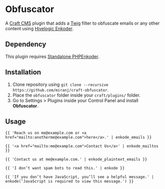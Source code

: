 Obfuscator
==========

A [Craft CMS][craft] plugin that adds a [Twig][twig] filter to obfuscate emails or any other content using [Hivelogic Enkoder][he].

[craft]:http://buildwithcraft.com/
[twig]:http://twig.sensiolabs.org/
[he]:http://hivelogic.com/enkoder/


Dependency
----------

This plugin requires [Standalone PHPEnkoder][sp].

[sp]: https://github.com/jnicol/standalone-phpenkoder


Installation
------------

1. Clone repository using `git clone --recursive https://github.com/miranj/craft-obfuscator`.
2. Place the `obfuscator` folder inside your `craft/plugins/` folder.
3. Go to Settings > Plugins inside your Control Panel and install **Obfuscator**.


Usage
-----

```
{{ 'Reach us on me@example.com or <a href="mailto:anotherme@example.com">here</a>.' | enkode_emails }}
```

```
{{ '<a href="mailto:me@example.com">Contact Us</a>' | enkode_mailtos }}
```

```
{{ 'Contact us at me@example.com.' | enkode_plaintext_emails }}
```

```
{{ 'I don’t want spam bots to read this.' | enkode }}
```

```
{{ 'If you don’t have JavaScript, you’ll see a helpful message.' | enkode('JavaScript is required to view this message.') }}
```
